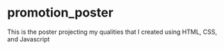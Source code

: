 # promotion_poster
This is the poster projecting my qualities that I created using HTML, CSS, and Javascript
